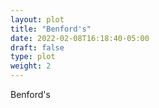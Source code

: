 ```yaml
---
layout: plot
title: "Benford's"
date: 2022-02-08T16:18:40-05:00
draft: false
type: plot
weight: 2
---
```

Benford's
